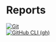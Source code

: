 # Reports

[![Git](https://img.shields.io/badge/Git-Report%20by%20@scryng-yellow?logo=git)](/docs/git.md)  
[![GitHub CLI (gh)](https://img.shields.io/badge/GitHub%20CLI%20(gh)-Report%20by%20@scryng-yellow?logo=github)](/docs/github_cli.md)